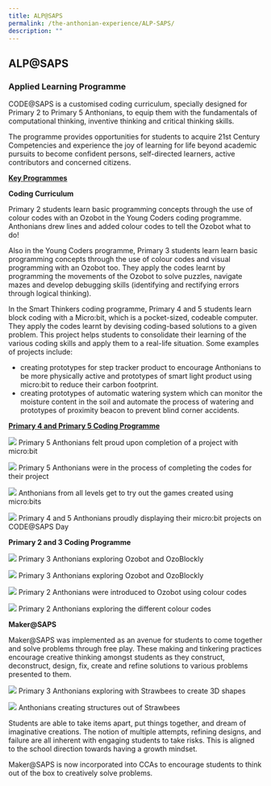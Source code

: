 ```yaml
---
title: ALP@SAPS
permalink: /the-anthonian-experience/ALP-SAPS/
description: ""
---
```

## ALP@SAPS

### Applied Learning Programme


CODE@SAPS is a customised coding curriculum, specially designed for Primary 2 to Primary 5 Anthonians, to equip them with the fundamentals of computational thinking, inventive thinking and critical thinking skills. 

  

The programme provides opportunities for students to acquire 21st Century Competencies and experience the joy of learning for life beyond academic pursuits to become confident persons, self-directed learners, active contributors and concerned citizens.   

  

**<u>Key Programmes</u>**

  

**Coding Curriculum** 

Primary 2 students learn basic programming concepts through the use of colour codes with an Ozobot in the Young Coders coding programme. Anthonians drew lines and added colour codes to tell the Ozobot what to do!

Also in the Young Coders programme, Primary 3 students learn learn basic programming concepts through the use of colour codes and visual programming with an Ozobot too.
They apply the codes learnt by programming the movements of the Ozobot to solve puzzles, navigate mazes and develop debugging skills (identifying and rectifying errors through logical thinking).


In the Smart Thinkers coding programme, Primary 4 and 5 students learn block coding with a Micro:bit, which is a pocket-sized, codeable computer. They apply the codes learnt by devising coding-based solutions to a given problem. This project helps students to consolidate their learning of the various coding skills and apply them to a real-life situation. Some examples of projects include: 

*   creating prototypes for step tracker product to encourage Anthonians to be more physically active and prototypes of smart light product using micro:bit to reduce their carbon footprint.
*   creating prototypes of automatic watering system which can monitor the moisture content in the soil and automate the process of watering and prototypes of proximity beacon to prevent blind corner accidents.

**<u>Primary 4 and Primary 5 Coding Programme</u>**

![](/images/ALP1.jpg)
Primary 5 Anthonians felt proud upon completion of a project with micro:bit

![](/images/ALP2.jpg)
Primary 5 Anthonians were in the process of completing the codes for their project

![](/images/ALP3.jpg)
Anthonians from all levels get to try out the games created using micro:bits

![](/images/ALP4.jpg)
Primary 4 and 5 Anthonians proudly displaying their micro:bit projects on CODE@SAPS Day

**Primary 2 and 3 Coding Programme**

![](/images/ALP5.jpg)
Primary 3 Anthonians exploring Ozobot and OzoBlockly

![](/images/ALP6.jpg)
Primary 3 Anthonians exploring Ozobot and OzoBlockly

![](/images/ALP7.jpg)
Primary 2 Anthonians were introduced to Ozobot using colour codes

![](/images/ALP8.jpg)
Primary 2 Anthonians exploring the different colour codes

**Maker@SAPS**

Maker@SAPS was implemented as an avenue for students to come together and solve problems through free play. These making and tinkering practices encourage creative thinking amongst students as they construct, deconstruct, design, fix, create and refine solutions to various problems presented to them. 

![](/images/ALP9.png)
Primary 3 Anthonians exploring with Strawbees to create 3D shapes

![](/images/ALP10.png)
Anthonians creating structures out of Strawbees

Students are able to take items apart, put things together, and dream of imaginative creations. The notion of multiple attempts, refining designs, and failure are all inherent with engaging students to take risks. This is aligned to the school direction towards having a growth mindset.

Maker@SAPS is now incorporated into CCAs to encourage students to think out of the box to creatively solve problems.